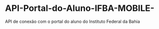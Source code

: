 API-Portal-do-Aluno-IFBA-MOBILE-
================================

API de conexão com o portal do aluno do Instituto Federal da Bahia
